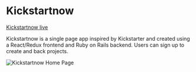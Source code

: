 # Kickstartnow

[Kickstartnow live][heroku]

Kickstartnow is a single page app inspired by Kickstarter and created using a React/Redux frontend and Ruby on Rails backend. Users can sign up to create and back projects.

![Kickstartnow Home Page][index]

[heroku]: https://kickstartnow.herokuapp.com/
[index]: https://github.com/rebekahliu/KickStartNow/blob/master/app/assets/images/home-screen.png
